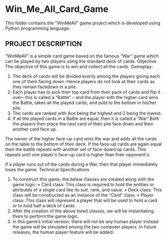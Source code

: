 # Win_Me_All_Card_Game
This folder contains the "WinMeAll" game project which is developed using Python programming language.

                                                        
PROJECT  DESCRIPTION
---------------------

“WinMeAll” is a simple card game based on the famous “War” game which can be played by two players using the standard deck of cards.
Objective
The objective of this game is to win and collect all the cards. 
Gameplay:
1.	The deck of cards will be divided evenly among the players giving each one of them facing down. Hence players do not look at their cards as they remain facedown in a pile.
2.	Each player has to pick their top card from their pack of cards and flip it over– this is called a “Battle” – and the player with the higher card wins the Battle, takes all the played cards, and puts to the bottom in his/her pile.
3.	The cards are ranked with Ace being the highest and 2 being the lowest. 
4.	If all the played cards in a Battle are equal, then it is called a “War”.Both the players then place the next card of their pile face down and then another card face up. 

The owner of the higher face-up card wins the war and adds all the cards on the table to the bottom of their deck. If the face-up cards are again equal then the battle repeats with another set of face-down/up cards. This repeats until one player's face-up card is higher than their opponent's.

If a player runs out of the cards during a War, then that player immediately loses the game. 
Technical  Specifications
1.	To construct this game, the below classes are created along with the game logic:
    •	Card class: This class is required to hold the entities or attributes of a single card like its suit, rank, and value. 
    •	Deck class: This class will be constructed as an instance of the “Card” class.
    •	Player class: This class will represent a player that will be used to hold a card or to hold half a deck of cards.
2.	After the creation of the above listed classes, we will be instantiating them to perform the game logic. 
3.	In this game’s initial version, there will not be any human player instead the game will be simulated among the two computer players. In future releases, the human player    feature will be added.

